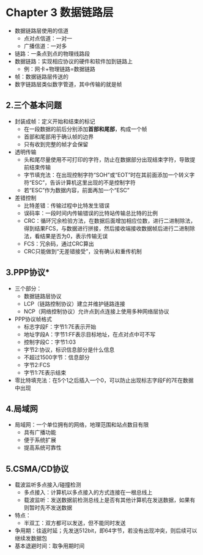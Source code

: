 # Chapter 3 数据链路层

- 数据链路层使用的信道
  - 点对点信道：一对一
  - 广播信道：一对多
- 链路：一条点到点的物理线路段
- 数据链路：实现相应协议的硬件和软件加到链路上
  - 例：网卡+物理链路=数据链路
- 帧：数据链路层传送的
- 数字链路层类似数字管道，其中传输的就是帧

## 2.三个基本问题

- 封装成帧：定义开始和结束的标记
  - 在一段数据的前后分别添加**首部和尾部**，构成一个帧
  - 首部和尾部用于确认帧的边界
  - 只有收到完整的帧才会保留
- 透明传输
  - 头和尾尽量使用不可打印的字符，防止在数据部分出现结束字符，导致提前结束传输
  - 字节填充法：在出现控制字符“SOH”或“EOT”时在其前面添加一个转义字符“ESC”，告诉计算机这里出现的不是控制字符
  - 若“ESC”作为数据内容，前面再加一个“ESC”
- 差错控制
  - 比特差错：传输过程中比特发生错误
  - 误码率：一段时间内传输错误的比特站传输总比特的比例
  - CRC：循环冗余检验方法，在数据后面增加相应位数，进行二进制除法，得到结果FCS，与数据进行拼接，然后接收端接收数据帧后进行二进制除法，看结果是否为0，表示传输无误
  - FCS：冗余码，通过CRC算出
  - CRC只能做到“无差错接受”，没有确认和重传机制

## 3.PPP协议*

- 三个部分：
  - 数据链路层协议
  - LCP（链路控制协议）建立并维护链路连接
  - NCP（网络控制协议）允许点到点连接上使用多种网络层协议
- PPP协议帧格式
  - 标志字段F：字节1:7E表示开始
  - 地址字段A：字节1:FF表示目标地址，在点对点中可不写
  - 控制字段C：字节1:03
  - 字节2:协议，标识信息部分是什么信息
  - 不超过1500字节：信息部分
  - 字节2:FCS
  - 字节1:7E表示结束
- 零比特填充法：在5个1之后插入一个0，可以防止出现标志字段F的7E在数据中出现

## 4.局域网

- 局域网：一个单位拥有的网络，地理范围和站点数目有限
  - 具有广播功能
  - 便于系统扩展
  - 提高系统可靠性

## 5.CSMA/CD协议

- 载波监听多点接入/碰撞检测
  - 多点接入：计算机以多点接入的方式连接在一根总线上
  - 载波监听：发送数据前检测总线上是否有其他计算机在发送数据，如果有则暂时先不发送数据
- 特点：
  - 半双工：双方都可以发送，但不能同时发送
- 争用期：往返时延；先发送512bit，即64字节，若没有出现冲突，则后续可以继续发数据包
- 基本退避时间：取争用期时间